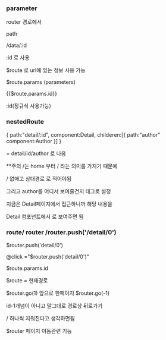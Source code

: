 ### parameter

router 경로에서 

path 

/data/:id

:id 로 사용 



$route 로 url에 있는 정보 사용 가능 

$route.params (parameters)

{{$route.params.id}}


:id(정규식 사용가능)

### nestedRoute
{
    path:"detail/:id",
    component:Detail,
    childeren:[{
        path:"author"
        component:Author
}]
}

= detail/id/author 로 나옴 

**주의 /는 home 부터 / 라는 의미를  가지기 때문에 

/ 없애고 상대경로 로 적어야됨 



그리고 author를 어디서 보여줄건지 <router-view>태그로 설정

지금은 Detail페이지에서 접근하니까 해당 내용을 

Detail 컴포넌트에서 <router-view>로 보여주면 됨 



### route/ router /router.push('/detail/0')

$router.push('detail/0')

@click ="$router.push('detail/0')"

$route.params.id 

$route = 현재경로

$router.go(1)
앞으로 한페이지
$router.go(-1)

id-1개념이 아니고 말그대로 경로상 뒤로가기 

/ 하나씩 지워진다고 생각하면됨 



$router 페이지 이동관련 기능 




